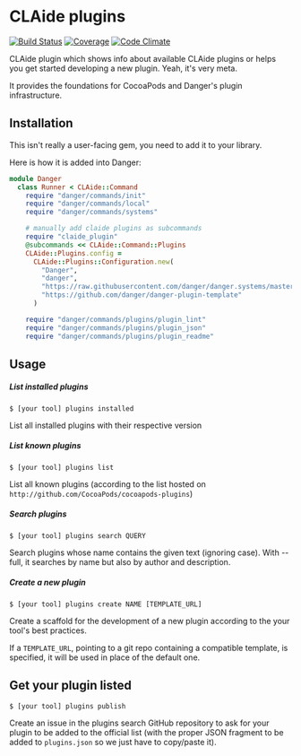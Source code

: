 # CLAide plugins

[![Build Status](https://img.shields.io/travis/CocoaPods/cocoapods-plugins/master.svg?style=flat)](https://travis-ci.org/CocoaPods/cocoapods-plugins)
[![Coverage](https://img.shields.io/codeclimate/coverage/github/CocoaPods/cocoapods-plugins.svg?style=flat)](https://codeclimate.com/github/CocoaPods/cocoapods-plugins)
[![Code Climate](https://img.shields.io/codeclimate/github/CocoaPods/cocoapods-plugins.svg?style=flat)](https://codeclimate.com/github/CocoaPods/cocoapods-plugins)

CLAide plugin which shows info about available CLAide plugins or helps you get started developing a new plugin. Yeah, it's very meta. 

It provides the foundations for CocoaPods and Danger's plugin infrastructure.

## Installation

This isn't really a user-facing gem, you need to add it to your library.

Here is how it is added into Danger:

```ruby
module Danger
  class Runner < CLAide::Command
    require "danger/commands/init"
    require "danger/commands/local"
    require "danger/commands/systems"

    # manually add claide plugins as subcommands
    require "claide_plugin"
    @subcommands << CLAide::Command::Plugins
    CLAide::Plugins.config =
      CLAide::Plugins::Configuration.new(
        "Danger",
        "danger",
        "https://raw.githubusercontent.com/danger/danger.systems/master/plugins-search-generated.json",
        "https://github.com/danger/danger-plugin-template"
      )

    require "danger/commands/plugins/plugin_lint"
    require "danger/commands/plugins/plugin_json"
    require "danger/commands/plugins/plugin_readme"

```

## Usage

##### List installed plugins

    $ [your tool] plugins installed

List all installed plugins with their respective version 

##### List known plugins

    $ [your tool] plugins list

List all known plugins (according to the list hosted on `http://github.com/CocoaPods/cocoapods-plugins`)

##### Search plugins

    $ [your tool] plugins search QUERY

Search plugins whose name contains the given text (ignoring case). With --full, it searches by name but also by author and description.

##### Create a new plugin

    $ [your tool] plugins create NAME [TEMPLATE_URL]

Create a scaffold for the development of a new plugin according to the your tool's best practices.

If a `TEMPLATE_URL`, pointing to a git repo containing a compatible template, is specified, it will be used in place of the default one.

## Get your plugin listed

    $ [your tool] plugins publish

Create an issue in the plugins search GitHub repository to ask for your plugin to be added to the official list (with the proper JSON fragment to be added to `plugins.json` so we just have to copy/paste it).
